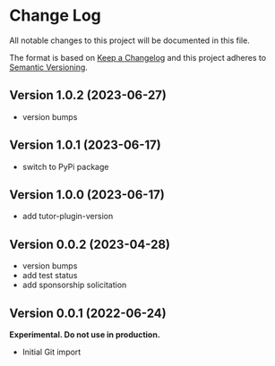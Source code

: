 # Change Log

All notable changes to this project will be documented in this file.

The format is based on [Keep a Changelog](http://keepachangelog.com/)
and this project adheres to [Semantic Versioning](http://semver.org/).

## Version 1.0.2 (2023-06-27)

- version bumps

## Version 1.0.1 (2023-06-17)

- switch to PyPi package

## Version 1.0.0 (2023-06-17)

- add tutor-plugin-version

## Version 0.0.2 (2023-04-28)

- version bumps
- add test status
- add sponsorship solicitation

## Version 0.0.1 (2022-06-24)

**Experimental. Do not use in production.**

* Initial Git import
